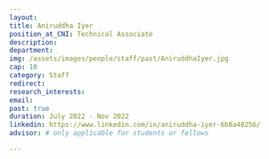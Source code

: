 ```yaml
---
layout: 
title: Aniruddha Iyer
position_at_CNI: Technical Associate
description: 
department:
img: /assets/images/people/staff/past/AniruddhaIyer.jpg
cap: 10
category: Staff
redirect: 
research_interests: 
email: 
past: true
duration: July 2022 - Nov 2022
linkedin: https://www.linkedin.com/in/aniruddha-iyer-6b8a48256/
advisor: # only applicable for students or fellows

---
```


